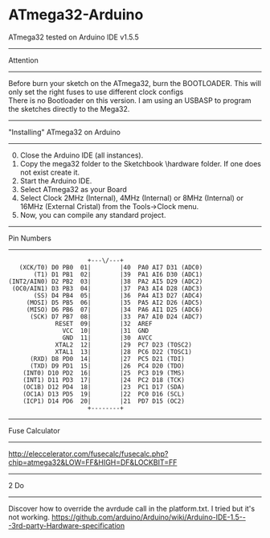 ATmega32-Arduino
================

ATmega32 tested on Arduino IDE v1.5.5

********************************
 Attention
********************************
Before burn your sketch on the ATmega32, burn the BOOTLOADER. This will only set the right fuses to use different clock configs  
There is no Bootloader on this version. I am using an USBASP to program the sketches directly to the Mega32.

********************************
 "Installing" ATmega32 on Arduino
********************************
0. Close the Arduino IDE (all instances).
1. Copy the mega32 folder to the Sketchbook \hardware folder. If one does not exist create it.
2. Start the Arduino IDE.
3. Select ATmega32 as your Board
4. Select Clock 2MHz (Internal), 4MHz (Internal) or 8MHz (Internal) or 16MHz (External Cristal) from the Tools->Clock menu.
5. Now, you can compile any standard project.

********************************
Pin Numbers
********************************
                          +---\/---+
 	   (XCK/T0) D0 PB0  01|        |40  PA0 AI7 D31 (ADC0)
 	       (T1) D1 PB1  02|        |39  PA1 AI6 D30 (ADC1)
 	(INT2/AIN0) D2 PB2  03|        |38  PA2 AI5 D29 (ADC2)
 	 (OC0/AIN1) D3 PB3  04|        |37  PA3 AI4 D28 (ADC3)
	       (SS) D4 PB4  05|        |36  PA4 AI3 D27 (ADC4)
	     (MOSI) D5 PB5  06|        |35  PA5 AI2 D26 (ADC5)
	     (MISO) D6 PB6  07|        |34  PA6 AI1 D25 (ADC6)
	      (SCK) D7 PB7  08|        |33  PA7 AI0 D24 (ADC7)
                 RESET  09|        |32  AREF
                   VCC  10|        |31  GND
                   GND  11|        |30  AVCC
                 XTAL2  12|        |29  PC7 D23 (TOSC2)
                 XTAL1  13|        |28  PC6 D22 (TOSC1)
          (RXD) D8 PD0  14|        |27  PC5 D21 (TDI)
          (TXD) D9 PD1  15|        |26  PC4 D20 (TDO)
        (INT0) D10 PD2  16|        |25  PC3 D19 (TMS)
        (INT1) D11 PD3  17|        |24  PC2 D18 (TCK)
        (OC1B) D12 PD4  18|        |23  PC1 D17 (SDA)
        (OC1A) D13 PD5  19|        |22  PC0 D16 (SCL)
        (ICP1) D14 PD6  20|        |21  PD7 D15 (OC2)
                          +--------+

********************************
Fuse Calculator
********************************
http://eleccelerator.com/fusecalc/fusecalc.php?chip=atmega32&LOW=FF&HIGH=DF&LOCKBIT=FF


********************************
2 Do
********************************
Discover how to override the avrdude call in the platform.txt. I tried but it's not working.
https://github.com/arduino/Arduino/wiki/Arduino-IDE-1.5---3rd-party-Hardware-specification 
